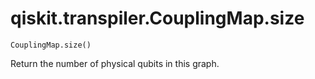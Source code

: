 # qiskit.transpiler.CouplingMap.size

`CouplingMap.size()`

Return the number of physical qubits in this graph.

